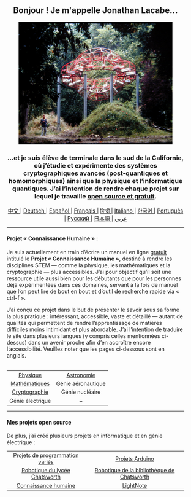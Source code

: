 <div align="center" style="background-image: url('https://jonathanlacabe.github.io/_other/Iapetus_1985.jpg'); background-size: cover; background-position: center; padding: 20px;">
  <h2>Bonjour ! Je m'appelle Jonathan Lacabe...</h2>
  <p align="center">
        <a href="https://jonathanlacabe.github.io/"><img src="/Iapetus_1985.jpg" alt="Iapetus, 1985. L’une de mes photos préférées : elle montre la sculpture « Iapetus » de Jean-Max Albert intégrée dans la nature. C’est une œuvre d’art moderne conçue pour reproduire l’orbite de l’une des lunes de Saturne. J’ai toujours considéré la science comme une forme d’art : une expression créative soumise aux contraintes logiques imposées par l’univers. J’ai donc choisi cette photo pour représenter la philosophie avec laquelle je mène tous mes projets, en particulier le HKP." width="402"/></a>
    </p>
  <h3>...et je suis élève de terminale dans le sud de la Californie, où j’étudie et expérimente des systèmes cryptographiques avancés (post-quantiques et homomorphiques) ainsi que la physique et l’informatique quantiques. J’ai l’intention de rendre chaque projet sur lequel je travaille <a href="https://openaccessmanifesto.wordpress.com/manifeste-de-la-guerilla-pour-le-libre-acces/">open source et gratuit</a>.</h3>
    
<p align="center">
  <a href="https://github.com/JonathanLacabe/JonathanLacabe/blob/main/README_CN.md"><span> 中文 </span></a>|
  <a href="https://github.com/JonathanLacabe/JonathanLacabe/blob/main/README_DE.md"><span> Deutsch </span></a>|
  <a href="https://github.com/JonathanLacabe/JonathanLacabe/blob/main/README_ES.md"><span> Español </span></a>|
  <a href="https://github.com/JonathanLacabe/JonathanLacabe/blob/main/README_FR.md"><span> Français </span></a>|
  <a href="https://github.com/JonathanLacabe/JonathanLacabe/blob/main/README_HI.md"><span> हिन्दी </span></a>|
  <a href="https://github.com/JonathanLacabe/JonathanLacabe/blob/main/README_IT.md"><span> Italiano </span></a>|
  <a href="https://github.com/JonathanLacabe/JonathanLacabe/blob/main/README_KO.md"><span> 한국어 </span></a>|
  <a href="https://github.com/JonathanLacabe/JonathanLacabe/blob/main/README_PT.md"><span> Português </span></a>|
  <a href="https://github.com/JonathanLacabe/JonathanLacabe/blob/main/README_RU.md"><span> Русский </span></a>|
  <a href="https://github.com/JonathanLacabe/JonathanLacabe/blob/main/README_JP.md"><span> 日本語 </span></a>|
  <a href="https://github.com/JonathanLacabe/JonathanLacabe/blob/main/README_AR.md"><span> عربي </span></a>
</p>
<hr>

<h4 align="left">Projet « Connaissance Humaine » :</h4>

<p align="left">Je suis actuellement en train d’écrire un manuel en ligne <ins>gratuit</ins> intitulé le <strong>Projet « Connaissance Humaine »</strong>, destiné à rendre les disciplines STEM — comme la physique, les mathématiques et la cryptographie — plus accessibles. J’ai pour objectif qu’il soit une ressource utile aussi bien pour les débutants que pour les personnes déjà expérimentées dans ces domaines, servant à la fois de manuel que l’on peut lire de bout en bout et d’outil de recherche rapide via « ctrl-f ».</p>

<p align="left">J’ai conçu ce projet dans le but de présenter le savoir sous sa forme la plus pratique : intéressant, accessible, vaste et détaillé — autant de qualités qui permettent de rendre l’apprentissage de matières difficiles moins intimidant et plus abordable. J’ai l’intention de traduire le site dans plusieurs langues (y compris celles mentionnées ci-dessus) dans un avenir proche afin d’en accroître encore l’accessibilité. Veuillez noter que les pages ci-dessous sont en anglais.</p>

<br>
<table style="margin: auto;">
    <tr>
        <td align="center"><a href="https://jonathanlacabe.github.io/Physics/physics.html">Physique</a></td>
        <td align="center"><a href="https://jonathanlacabe.github.io/astronomy/astronomy.html">Astronomie</a></td>
    </tr>
    <tr>
        <td align="center"><a href="https://jonathanlacabe.github.io/math/mathematics.html">Mathématiques</a></td>
        <td align="center">Génie aéronautique<a href="https://jonathanlacabe.github.io/engineering/aeronautics.html"></a></td>
    </tr>
    <tr>
        <td align="center"><a href="https://jonathanlacabe.github.io/cryptography/cryptography.html">Cryptographie</a></td>
        <td align="center">Génie nucléaire<a href="https://jonathanlacabe.github.io/engineering/nuclear.html"></a></td>
    </tr>
    <tr>
        <td align="center">Génie électrique<a href="https://jonathanlacabe.github.io/engineering/electric.html"></a></td>
        <td align="center">~</td>
    </tr>
</table>
    
<hr>
<h4 align="left">Mes projets open source</h4>
    <p align="left">De plus, j’ai créé plusieurs projets en informatique et en génie électrique&nbsp;:</p>
    <table align="center">
        <tr>
            <td align="center"><a href="https://github.com/JonathanLacabe/Assorted-Programming-Projects">Projets de programmation variés</a></td>
            <td align="center"><a href="https://github.com/JonathanLacabe/Arduino-Projects">Projets Arduino</a></td>
        </tr>
        <tr>
            <td align="center"><a href="https://github.com/JonathanLacabe/Chatsworth-Robotics">Robotique du lycée Chatsworth</a></td>
            <td align="center"><a href="https://github.com/JonathanLacabe/Chatsworth-Library-Robotics">Robotique de la bibliothèque de Chatsworth</a></td>
        </tr>
      <tr>
            <td align="center"><a href="https://github.com/JonathanLacabe/JonathanLacabe.github.io">Connaissance humaine</a></td>
            <td align="center"><a href="https://github.com/JonathanLacabe/LightNote">LightNote</a></td>
        </tr>
    </table>
 
</div>
